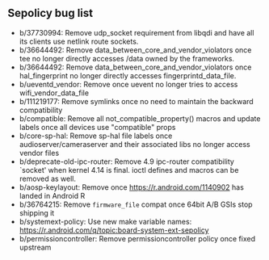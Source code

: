 ## Sepolicy bug list

- b/37730994: Remove udp_socket requirement from libqdi and have all its
  clients use netlink route sockets.
- b/36644492: Remove data_between_core_and_vendor_violators once tee no longer
  directly accesses /data owned by the frameworks.
- b/36644492: Remove data_between_core_and_vendor_violators once
  hal_fingerprint no longer directly accesses fingerprintd_data_file.
- b/ueventd_vendor: Remove once uevent no longer tries to access
  wifi_vendor_data_file
- b/111219177: Remove symlinks once no need to maintain the backward
  compatibility
- b/compatible: Remove all not_compatible_property() macros and update labels
  once all devices use "compatible" props
- b/core-sp-hal: Remove sp-hal file labels once audioserver/cameraserver and
  their associated libs no longer access vendor files
- b/deprecate-old-ipc-router: Remove 4.9 ipc-router compatibility `socket'
  when kernel 4.14 is final. ioctl defines and macros can be removed as well.
- b/aosp-keylayout: Remove once https://r.android.com/1140902 has landed in
  Android R
- b/36764215: Remove `firmware_file` compat once 64bit A/B GSIs stop shipping it
- b/systemext-policy: Use new make variable names:
  https://r.android.com/q/topic:board-system-ext-sepolicy
- b/permissioncontroller: Remove permissioncontroller policy once fixed upstream
